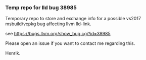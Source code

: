 ### Temp repo for lld bug 38985

Temporary repo to store and exchange info for a possible vs2017 msbuild/vcpkg bug affecting llvm lld-link.

see https://bugs.llvm.org/show_bug.cgi?id=38985

Please open an issue if you want to contact me regarding this.

Henrik.
